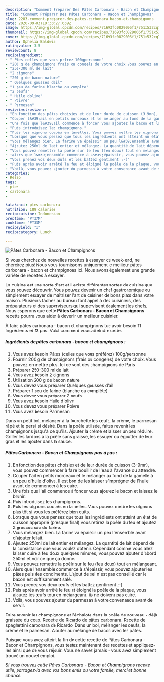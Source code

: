 ```yaml
---
description: "Comment Préparer Des Pâtes Carbonara - Bacon et Champignons"
title: "Comment Préparer Des Pâtes Carbonara - Bacon et Champignons"
slug: 2283-comment-preparer-des-pates-carbonara-bacon-et-champignons
date: 2020-09-03T19:33:27.639Z
image: https://img-global.cpcdn.com/recipes/71693fc0829006f1/751x532cq70/pates-carbonara-bacon-et-champignons-photo-principale-de-la-recette.jpg
thumbnail: https://img-global.cpcdn.com/recipes/71693fc0829006f1/751x532cq70/pates-carbonara-bacon-et-champignons-photo-principale-de-la-recette.jpg
cover: https://img-global.cpcdn.com/recipes/71693fc0829006f1/751x532cq70/pates-carbonara-bacon-et-champignons-photo-principale-de-la-recette.jpg
author: Ophelia Baldwin
ratingvalue: 3.5
reviewcount: 8
recipeingredient:
- " Ptes celles que vous prfrez 100gpersonne"
- "200 g de champignons frais ou congels de votre choix Vous pouvez en mettre plus Ici ce sont des champignons de Paris"
- "250-300 ml de lait"
- "2 oignons"
- "200 g de bacon nature"
- " Quelques gousses dail"
- "1 peu de farine blanche ou complte"
- "2 oeufs"
- " Huile dolive"
- " Poivre"
- " Parmesan"
recipeinstructions:
- "En fonction des pâtes choisies et de leur durée de cuisson (3-9mn), vous pouvez commencer à faire bouillir de l&#39;eau à l&#39;avance ou attendre."
- "Couper l&#39;ail en petits morceaux et le mélanger au fond de la gamelle à un peu d&#39;huile d&#39;olive. Il est bon de les laisser s&#39;imprégner de l&#39;huile avant de commencer à les cuire."
- "Une fois que l&#39;ail commence à foncer vous ajoutez le bacon et laissez le brunir."
- "Puis introduisez les champignons."
- "Puis les oignons coupés en lamelles. Vous pouvez mettre les oignons plus tôt si vous les préférez bien cuits."
- "Lorsque que vous pensez que tous les ingrédients ont atteint un état de cuisson approprié (presque final) vous retirez la poêle du feu et ajoutez 2 grosses càc de farine."
- "Vous mélangez bien. La farine va épaissir un peu l&#39;ensemble avant d&#39;ajouter le lait."
- "Ajoutez 250ml de lait entier et mélangez. La quantité de lait dépend de la consistance que vous voulez obtenir. Cependant comme vous allez laisser cuire à feu doux quelques minutes, vous pouvez ajouter d&#39;abord 250ml et voir ce que ça donne."
- "Vous pouvez remettre la poêle sur le feu (feu doux) tout en mélangeant."
- "Alors que l&#39;ensemble commence à s&#39;épaissir, vous pouvez ajouter les pâtes puis des condiments. L&#39;ajout de sel n&#39;est pas conseillé car le bacon est suffisamment salé."
- "Vous prenez vos deux œufs et les battez gentiment ;-)"
- "Puis après avoir arrêté le feu et éloigné la poêle de la plaque, vous ajoutez les œufs tout en mélangeant. Ils ne doivent pas cuire."
- "Voilà, vous pouvez ajouter du parmesan à votre convenance avant de servir."
categories:
- Resep
tags:
- ptes
- carbonara
- 

katakunci: ptes carbonara  
nutrition: 189 calories
recipecuisine: Indonesian
preptime: "PT37M"
cooktime: "PT33M"
recipeyield: "1"
recipecategory: Lunch

---
```



![Pâtes Carbonara - Bacon et Champignons](https://img-global.cpcdn.com/recipes/71693fc0829006f1/751x532cq70/pates-carbonara-bacon-et-champignons-photo-principale-de-la-recette.jpg)

Si vous cherchez de nouvelles recettes à essayer ce week-end, ne cherchez plus! Nous vous fournissons uniquement le meilleur pâtes carbonara - bacon et champignons ici. Nous avons également une grande variété de recettes à essayer.

La cuisine est une sorte d'art et il existe différentes sortes de cuisine que vous pouvez découvrir. Vous pouvez devenir un chef gastronomique ou simplement essayer de maîtriser l'art de cuisiner de bons plats dans votre maison. Plusieurs tâches au bureau font appel à des cuisiniers, des préparateurs et des superviseurs qui supervisent également les chefs. Nous espérons que cette <strong> Pâtes Carbonara - Bacon et Champignons </strong> recette pourra vous aider à devenir un meilleur cuisinier.

<!--inarticleads1-->

À faire pâtes carbonara - bacon et champignons tue avoir besoin 11 Ingrédients et 13 pas. Voici comment vous atteindre cette.

##### Ingrédients de pâtes carbonara - bacon et champignons :

1. Vous avez besoin  Pâtes (celles que vous préférez) 100g/personne
1. Fournir 200 g de champignons (frais ou congelés) de votre choix. Vous pouvez en mettre plus. Ici ce sont des champignons de Paris
1. Préparer 250-300 ml de lait
1. Vous avez besoin 2 oignons
1. Utilisation 200 g de bacon nature
1. Vous devez vous préparer  Quelques gousses d&#39;ail
1. Préparer 1 peu de farine (blanche ou complète)
1. Vous devez vous préparer 2 oeufs
1. Vous avez besoin  Huile d&#39;olive
1. Vous devez vous préparer  Poivre
1. Vous avez besoin  Parmesan


Dans un petit bol, mélanger à la fourchette les œufs, la crème, le parmesan râpé et le persil si désiré. Dans la poêle utilisée, faites revenir les champignons jusqu&#39;à ce qu&#39;ils. Ajouter la crème et laisser un peu réduire. Griller les lardons à la poêle sans graisse, les essuyer ou égoutter de leur gras et les ajouter dans la sauce. 

<!--inarticleads2-->

##### Pâtes Carbonara - Bacon et Champignons pas à pas :

1. En fonction des pâtes choisies et de leur durée de cuisson (3-9mn), vous pouvez commencer à faire bouillir de l&#39;eau à l&#39;avance ou attendre.
1. Couper l&#39;ail en petits morceaux et le mélanger au fond de la gamelle à un peu d&#39;huile d&#39;olive. Il est bon de les laisser s&#39;imprégner de l&#39;huile avant de commencer à les cuire.
1. Une fois que l&#39;ail commence à foncer vous ajoutez le bacon et laissez le brunir.
1. Puis introduisez les champignons.
1. Puis les oignons coupés en lamelles. Vous pouvez mettre les oignons plus tôt si vous les préférez bien cuits.
1. Lorsque que vous pensez que tous les ingrédients ont atteint un état de cuisson approprié (presque final) vous retirez la poêle du feu et ajoutez 2 grosses càc de farine.
1. Vous mélangez bien. La farine va épaissir un peu l&#39;ensemble avant d&#39;ajouter le lait.
1. Ajoutez 250ml de lait entier et mélangez. La quantité de lait dépend de la consistance que vous voulez obtenir. Cependant comme vous allez laisser cuire à feu doux quelques minutes, vous pouvez ajouter d&#39;abord 250ml et voir ce que ça donne.
1. Vous pouvez remettre la poêle sur le feu (feu doux) tout en mélangeant.
1. Alors que l&#39;ensemble commence à s&#39;épaissir, vous pouvez ajouter les pâtes puis des condiments. L&#39;ajout de sel n&#39;est pas conseillé car le bacon est suffisamment salé.
1. Vous prenez vos deux œufs et les battez gentiment ;-)
1. Puis après avoir arrêté le feu et éloigné la poêle de la plaque, vous ajoutez les œufs tout en mélangeant. Ils ne doivent pas cuire.
1. Voilà, vous pouvez ajouter du parmesan à votre convenance avant de servir.


Faire revenir les champignons et l&#39;échalote dans la poêle de nouveau - déjà graissée du coup. Recette de Ricardo de pâtes carbonara. Recette de spaghettini carbonara de Ricardo. Dans un bol, mélanger les oeufs, la crème et le parmesan. Ajouter au mélange de bacon avec les pâtes. 

<!--inarticleads1-->

<p>
Puisque vous avez atteint la fin de cette recette de Pâtes Carbonara - Bacon et Champignons, vous testez maintenant des recettes et appliquez-les ainsi que de vous réjouir. Vous ne savez jamais - vous avez simplement trouvé un nouvel emploi.
</p>

<p>
<i>Si vous trouvez cette Pâtes Carbonara - Bacon et Champignons recette utile, partagez-la avec vos bons amis ou votre famille, merci et bonne chance.</i>
</p>
